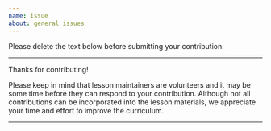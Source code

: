 ```yaml
---
name: issue
about: general issues
---
```

Please delete the text below before submitting your contribution.

---

Thanks for contributing!  

Please keep in mind that lesson maintainers are volunteers and it may be some time before they can respond to your contribution. Although not all contributions can be incorporated into the lesson materials, we appreciate your time and effort to improve the curriculum.   

---
